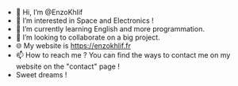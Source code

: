 - 👋 Hi, I’m @EnzoKhlif
- 👀 I’m interested in Space and Electronics !
- 🌱 I’m currently learning English and more programmation.
- 💞️ I’m looking to collaborate on a big project.
- 🌐 My website is https://enzokhlif.fr
- 📫 How to reach me ? You can find the ways to contact me on my website on the "contact" page !
- Sweet dreams !
